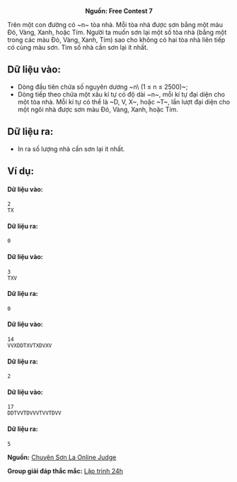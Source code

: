 **<center>Nguồn: Free Contest 7</center>**

Trên một con đường có ~n~ tòa nhà. Mỗi tòa nhà được sơn bằng một màu Đỏ, Vàng, Xanh, hoặc Tím. Người ta muốn sơn lại một số tòa nhà (bằng một trong các màu Đỏ, Vàng, Xanh, Tím) sao cho không có hai tòa nhà liên tiếp có cùng màu sơn. Tìm số nhà cần sơn lại ít nhất.

## Dữ liệu vào:
- Dòng đầu tiên chứa số nguyên dương ~n\ (1 ≤ n ≤ 2500)~;
- Dòng tiếp theo chứa một xâu kí tự có độ dài ~n~, mỗi kí tự đại diện cho một tòa nhà. Mỗi kí tự có thể là ~D, V, X~, hoặc ~T~, lần lượt đại diện cho một ngôi nhà được sơn màu Đỏ, Vàng, Xanh, hoặc Tím.

## Dữ liệu ra:
- In ra số lượng nhà cần sơn lại ít nhất.

## Ví dụ:
#### Dữ liệu vào:
```
2
TX
```

#### Dữ liệu ra:
```
0
```

#### Dữ liệu vào:
```
3
TXV
```

#### Dữ liệu ra:
```
0
```

#### Dữ liệu vào:
```
14
VVXDDTXVTXDVXV
```

#### Dữ liệu ra:
```
2
```

#### Dữ liệu vào:
```
17
DDTVVTDVVVTVVTDVV
```

#### Dữ liệu ra:
```
5
```
**Nguồn:** [Chuyên Sơn La Online Judge](http://csloj.ddns.net/)

**Group giải đáp thắc mắc:** [Lập trình 24h](https://www.facebook.com/groups/1386904321519984)